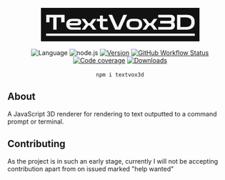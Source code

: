 <div align="center">
    <p>
        <img alt="Logo" src="./data/logo.png" />
    </p>
    <p>
        <img alt="Language" src="https://img.shields.io/badge/javascript-grey?style=for-the-badge&logo=javascript&labelColor=grey&color=%23F7DF1E" />
        <img alt="node.js" src="https://img.shields.io/badge/node.js-grey?style=for-the-badge&logo=nodedotjs&labelColor=grey&color=%23339933" />
        <a href="https://www.npmjs.com/package/textvox3d"><img alt="Version" src="https://img.shields.io/npm/v/textvox3d.svg?style=for-the-badge&logo=npm" /></a>
        <a href="https://github.com/JimmyBinoculars/TextVox3D/actions/workflows/node.js.yml"><img alt="GitHub Workflow Status" src="https://img.shields.io/github/actions/workflow/status/JimmyBinoculars/TextVox3D/node.js.yml?style=for-the-badge&logo=github" /></a>
        <a href="https://codecov.io/gh/JimmyBinoculars/TextVox3D" ><img src="https://img.shields.io/codecov/c/github/JimmyBinoculars/TextVox3D?style=for-the-badge&logo=codecov" alt="Code coverage" /></a>
        <a href="https://www.npmjs.com/package/textvox3d"><img alt="Downloads" src="https://img.shields.io/npm/dt/textvox3d.svg?style=for-the-badge&logo=npm" /></a>
    </p>
    <code>npm i textvox3d</code>
</div>

## About
A JavaScript 3D renderer for rendering to text outputted to a command prompt or terminal.

## Contributing
As the project is in such an early stage, currently I will not be accepting contribution apart from on issued marked "help wanted"
